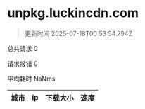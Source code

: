 
  # unpkg.luckincdn.com

  > 更新时间 2025-07-18T00:53:54.794Z
  
  总共请求 0

  请求报错 0

  平均耗时 NaNms

|城市|ip|下载大小|速度|
|-----|----------|---|---|

  